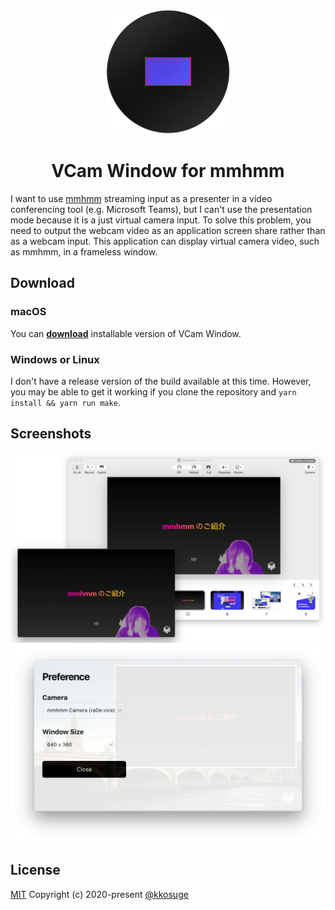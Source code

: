 <p align="center">
  <img src="src/assets/icon.png" width="200" alt="VCam Window Logo">
</p>

<div align="center">
  <h1>VCam Window for mmhmm</h1>
</div>

I want to use [mmhmm](https://www.mmhmm.app/) streaming input as a presenter in a video conferencing tool (e.g. Microsoft Teams), but I can't use the presentation mode because it is a just virtual camera input. To solve this problem, you need to output the webcam video as an application screen share rather than as a webcam input. This application can display virtual camera video, such as mmhmm, in a frameless window.

## Download

### macOS

You can <b>[download](https://github.com/kkosuge/vcam-window/releases/latest)</b> installable version of VCam Window.

### Windows or Linux

I don't have a release version of the build available at this time. However, you may be able to get it working if you clone the repository and `yarn install && yarn run make`.

## Screenshots

![](screenshots/about-mmhmm.png)
![](screenshots/preference.png)

## License

[MIT](https://opensource.org/licenses/MIT) Copyright (c) 2020-present [@kkosuge](https://kksg.net)
